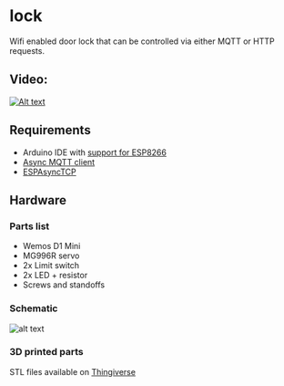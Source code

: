 # lock

Wifi enabled door lock that can be controlled via either MQTT or HTTP requests.

## Video:
[![Alt text](https://img.youtube.com/vi/oReezruJR1E/0.jpg)](https://www.youtube.com/watch?v=oReezruJR1E)

## Requirements
* Arduino IDE with [support for ESP8266](https://github.com/esp8266/Arduino)
* [Async MQTT client](https://github.com/marvinroger/async-mqtt-client)
* [ESPAsyncTCP](https://github.com/me-no-dev/ESPAsyncTCP)

## Hardware
### Parts list
* Wemos D1 Mini
* MG996R servo
* 2x Limit switch
* 2x LED + resistor
* Screws and standoffs

### Schematic
![alt text](http://maximemoreillon.com/images/projects/iot/lock/lock_schematic.png)

### 3D printed parts
STL files available on [Thingiverse](https://www.thingiverse.com/thing:2462482)



